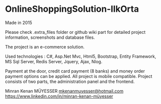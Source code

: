 # OnlineShoppingSolution-IlkOrta
 
Made in 2015

Please check .extra_files folder or github wiki part for detailed project information, screenshots and database files.

The project is an e-commerce solution. 

Used technologies : C#, Asp.Net Mvc, Html5, Bootstrap, Entity Framework, MS Sql Server, Redis Server, Jquery, Ajax, Nlog.

Payment at the door, credit card payment (8 banks) and money order payment options can be applied. All project is mobile compatible. Project consists of two parts, the administration panel and the frontend.

Minran Kenan MÜYESSER
mkenanmuyesser@hotmail.com
https://www.linkedin.com/in/minran-kenan-müyesser